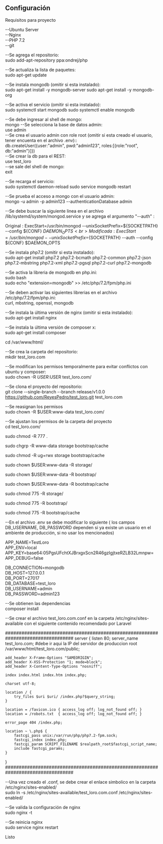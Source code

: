 ## Configuración

Requisitos para proyecto

--Ubuntu Server<br>
--Nginx<br>
--PHP 7.2<br>
--git<br>


--Se agrega el repositorio: <br>
sudo add-apt-repository ppa:ondrej/php


--Se actualiza la lista de paquetes: <br>
sudo apt-get update


--Se instala mongodb (omitir si esta instalado): <br>
sudo apt-get install -y mongodb-server 
sudo apt-get install -y mongodb-org


--Se activa el servicio (omitir si esta instalado): <br>
sudo systemctl start mongodb 
sudo systemctl enable mongodb

--Se debe ingresar al shell de mongo:<br>
mongo
--Se selecciona la base de datos admin:<br>
use admin<br> 
--Se crea el usuario admin con role root (omitir si esta creado el usuario, tener encuenta en el archivo .env)::<br> 
db.createUser({user:"admin", pwd:"admin123", roles:[{role:"root", db:"admin"}]})<br> 
--Se crear la db para el REST: <br>
use test_loro<br> 
--se sale del shell de mongo: <br>
exit


--Se recarga el servicio:<br> 
sudo systemctl daemon-reload 
sudo service mongodb restart 

--Se prueba el acceso a mongo con el usuario admin: <br> 
mongo -u admin -p admin123 --authenticationDatabase admin

--Se debe buscar la siguiente linea en el archivo /lib/systemd/system/mongod.service y se agrega el argumento "--auth" :<br> 

Original : ExecStart=/usr/bin/mongod --unixSocketPrefix=${SOCKETPATH} --config ${CONF} $DAEMON_OPTS <br> 
Modificada : ExecStart=/usr/bin/mongod --unixSocketPrefix=${SOCKETPATH} --auth --config ${CONF} $DAEMON_OPTS <br> 

--Se instala php7.2 (omitir si esta instalado): <br>
sudo apt-get install php7.2 php7.2-bcmath php7.2-common php7.2-json php7.2-mbstring php7.2-xml php7.2-pgsql php7.2-curl php7.2-mongodb

--Se activa la libreria de mongodb en php.ini: <br>
sudo bash <br> 
sudo echo "extension=mongodb" >> /etc/php/7.2/fpm/php.ini

--Se deben activar las siguientes librerias en el archivo /etc/php/7.2/fpm/php.ini: <br>
curl, mbstring, openssl, mongodb

--Se instala la última versión de nginx (omitir si esta instalado): <br>
sudo apt-get install nginx

--Se instala la última versión de composer x: <br>
sudo apt-get install composer

cd /var/www/html/

--Se crea la carpeta del repositorio: <br>
mkdir test_loro.com

--Se modifican los permisos temporalmente para evitar conflictos con ubuntu y composer: <br>
sudo chown -R $USER:$USER test_loro.com/

--Se clona el proyecto del repositorio: <br>
git clone --single-branch --branch release/v1.0.0 https://github.com/ReyesPedro/test_loro.git test_loro.com

--Se reasignan los permisos <br>
sudo chown -R $USER:www-data test_loro.com/

--Se ajustan los permisos de la carpeta del proyecto <br> 
cd test_loro.com/

sudo chmod -R 777 .

sudo chgrp -R www-data storage bootstrap/cache

sudo chmod -R ug+rwx storage bootstrap/cache

sudo chown $USER:www-data -R storage/

sudo chown $USER:www-data -R bootstrap/

sudo chown $USER:www-data -R bootstrap/cache

sudo chmod 775 -R storage/

sudo chmod 775 -R bootstrap/

sudo chmod 775 -R bootstrap/cache

--En el archivo .env se debe modificar lo siguiente ( los campos DB_USERNAME, DB_PASSWORD dependen si ya existe un usuario en el ambiente de producción, si no usar los mencionados) <br> 

APP_NAME=TestLoro<br>
APP_ENV=local<br>
APP_KEY=base64:05PgsUFchtXJBrxgxScn2R46gzIgjtxeRZLB32Lmnpw=<br>
APP_DEBUG=false<br>

DB_CONNECTION=mongodb<br>
DB_HOST=127.0.0.1<br>
DB_PORT=27017<br>
DB_DATABASE=test_loro<br>
DB_USERNAME=admin<br>
DB_PASSWORD=admin123<br>


--Se obtienen las dependencias <br> 
composer install


--Se crear el archivo test_loro.com.conf en la carpeta /etc/nginx/sites-available con el siguiente contenido recomendado por Laravel<br> 

#################################################################################
server {
    listen 80;
    server_name test_loro.com; #debe ir aqui la IP del servidor de produccion
    root /var/www/html/test_loro.com/public;

    add_header X-Frame-Options "SAMEORIGIN";
    add_header X-XSS-Protection "1; mode=block";
    add_header X-Content-Type-Options "nosniff";

    index index.html index.htm index.php;

    charset utf-8;

    location / {
        try_files $uri $uri/ /index.php?$query_string;
    }

    location = /favicon.ico { access_log off; log_not_found off; }
    location = /robots.txt  { access_log off; log_not_found off; }

    error_page 404 /index.php;

    location ~ \.php$ {
        fastcgi_pass unix:/var/run/php/php7.2-fpm.sock;
        fastcgi_index index.php;
        fastcgi_param SCRIPT_FILENAME $realpath_root$fastcgi_script_name;
        include fastcgi_params;
    }

}
#################################################################################


 --Una vez creado el .conf, se debe crear el enlace simbolico en la carpeta /etc/nginx/sites-enabled/ <br> 
sudo ln -s /etc/nginx/sites-available/test_loro.com.conf /etc/nginx/sites-enabled/


--Se valida la configuración de nginx <br> 
sudo nginx -t

--Se reinicia nginx <br> 
sudo service nginx restart 

Listo
